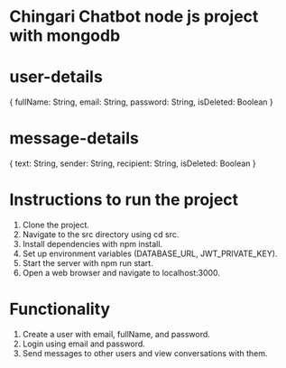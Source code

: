 # Chingari Chatbot node js project with mongodb
# user-details
  {
    fullName: String,
    email: String,
    password: String,
    isDeleted: Boolean
  }

# message-details
  {
    text: String,
    sender: String,
    recipient: String,
    isDeleted: Boolean
  }

# Instructions to run the project
  1. Clone the project.
  2. Navigate to the src directory using cd src.
  3. Install dependencies with npm install.
  4. Set up environment variables (DATABASE_URL, JWT_PRIVATE_KEY).
  5. Start the server with npm run start.
  6. Open a web browser and navigate to localhost:3000.

# Functionality
  1. Create a user with email, fullName, and password.
  2. Login using email and password.
  3. Send messages to other users and view conversations with them.